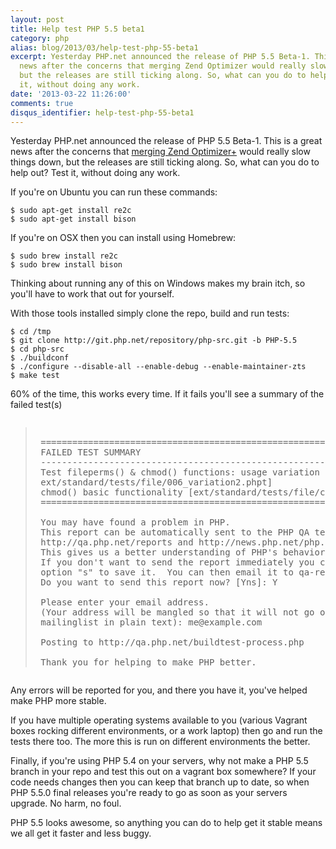 ```yaml
---
layout: post
title: Help test PHP 5.5 beta1
category: php
alias: blog/2013/03/help-test-php-55-beta1
excerpt: Yesterday PHP.net announced the release of PHP 5.5 Beta-1. This is a great
  news after the concerns that merging Zend Optimizer would really slow things down,
  but the releases are still ticking along. So, what can you do to help out? Test
  it, without doing any work.
date: '2013-03-22 11:26:00'
comments: true
disqus_identifier: help-test-php-55-beta1
---
```


Yesterday PHP.net announced the release of PHP 5.5 Beta-1. This is a great news after the concerns that [merging Zend Optimizer+](https://wiki.php.net/rfc/optimizerplus) would really slow things down, but the releases are still ticking along. So, what can you do to help out? Test it, without doing any work.

If you're on Ubuntu you can run these commands:

~~~console
$ sudo apt-get install re2c  
$ sudo apt-get install bison
~~~

If you're on OSX then you can install using Homebrew:

~~~console
$ sudo brew install re2c  
$ sudo brew install bison
~~~

Thinking about running any of this on Windows makes my brain itch, so you'll have to work that out for yourself.

With those tools installed simply clone the repo, build and run tests:

~~~console
$ cd /tmp  
$ git clone http://git.php.net/repository/php-src.git -b PHP-5.5  
$ cd php-src  
$ ./buildconf  
$ ./configure --disable-all --enable-debug --enable-maintainer-zts  
$ make test
~~~

60% of the time, this works every time. If it fails you'll see a summary of the failed test(s)


<pre><blockquote>
 =====================================================================
 FAILED TEST SUMMARY
 ---------------------------------------------------------------------
 Test fileperms() & chmod() functions: usage variation - misc. perms [    
 ext/standard/tests/file/006_variation2.phpt]
 chmod() basic functionality [ext/standard/tests/file/chmod_basic.phpt]
 =====================================================================
 
 You may have found a problem in PHP.
 This report can be automatically sent to the PHP QA team at
 http://qa.php.net/reports and http://news.php.net/php.qa.reports
 This gives us a better understanding of PHP's behavior.
 If you don't want to send the report immediately you can choose
 option "s" to save it.  You can then email it to qa-reports@lists.php.net later.
 Do you want to send this report now? [Yns]: Y
 
 Please enter your email address.
 (Your address will be mangled so that it will not go out on any
 mailinglist in plain text): me@example.com
 
 Posting to http://qa.php.net/buildtest-process.php
 
 Thank you for helping to make PHP better.
</blockquote></pre>

Any errors will be reported for you, and there you have it, you've helped make PHP more stable.

If you have multiple operating systems available to you (various Vagrant boxes rocking different environments, or a work laptop) then go and run the tests there too. The more this is run on different environments the better.

Finally, if you're using PHP 5.4 on your servers, why not make a PHP 5.5 branch in your repo and test this out on a vagrant box somewhere? If your code needs changes then you can keep that branch up to date, so when PHP 5.5.0 final releases you're ready to go as soon as your servers upgrade. No harm, no foul.

PHP 5.5 looks awesome, so anything you can do to help get it stable means we all get it faster and less buggy.